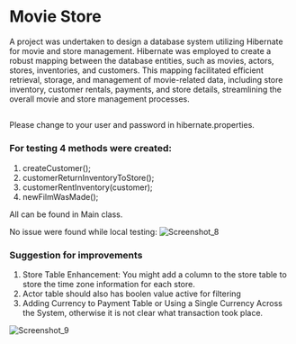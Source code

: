 # Movie Store


A project was undertaken to design a database system utilizing Hibernate for movie and store management. Hibernate was employed to create a robust mapping between the database entities, such as movies, actors, stores, inventories, and customers. This mapping facilitated efficient retrieval, storage, and management of movie-related data, including store inventory, customer rentals, payments, and store details, streamlining the overall movie and store management processes.

##
Please change to your user and password in hibernate.properties. 

### For testing 4 methods were created:
1. createCustomer();
2. customerReturnInventoryToStore();
3. customerRentInventory(customer);
4. newFilmWasMade();

All can be found in Main class.

No issue were found while local testing:
![Screenshot_8](https://github.com/nestserka/store_project/assets/78704791/b5761e1b-963e-43a1-a05f-99aa8eab3b64)


### Suggestion for improvements

1. Store Table Enhancement: You might add a column to the store table to store the time zone information for each store.
2. Actor table should also has boolen value active for filtering
3. Adding Currency to Payment Table or Using a Single Currency Across the System, otherwise it is not clear what transaction took place. 

![Screenshot_9](https://github.com/nestserka/store_project/assets/78704791/08338ace-0bb5-4e21-a20c-a2890e132a7f)



